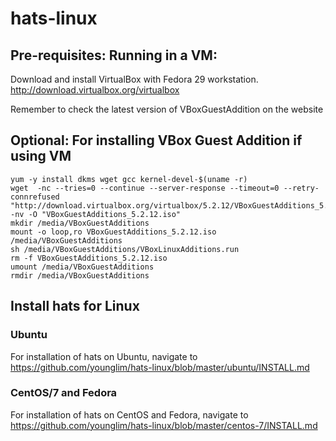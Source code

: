 # hats-linux 

## Pre-requisites: Running in a VM:
Download and install VirtualBox with Fedora 29 workstation.
http://download.virtualbox.org/virtualbox

Remember to check the latest version of VBoxGuestAddition on the website

## Optional: For installing VBox Guest Addition if using VM
```
yum -y install dkms wget gcc kernel-devel-$(uname -r)
wget  -nc --tries=0 --continue --server-response --timeout=0 --retry-connrefused "http://download.virtualbox.org/virtualbox/5.2.12/VBoxGuestAdditions_5.2.12.iso" -nv -O "VBoxGuestAdditions_5.2.12.iso" 
mkdir /media/VBoxGuestAdditions
mount -o loop,ro VBoxGuestAdditions_5.2.12.iso /media/VBoxGuestAdditions
sh /media/VBoxGuestAdditions/VBoxLinuxAdditions.run
rm -f VBoxGuestAdditions_5.2.12.iso
umount /media/VBoxGuestAdditions
rmdir /media/VBoxGuestAdditions
```

## Install hats for Linux

### Ubuntu
For installation of hats on Ubuntu, navigate to
https://github.com/younglim/hats-linux/blob/master/ubuntu/INSTALL.md

### CentOS/7 and Fedora
For installation of hats on CentOS and Fedora, navigate to
https://github.com/younglim/hats-linux/blob/master/centos-7/INSTALL.md
